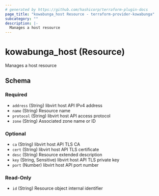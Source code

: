 ```yaml
---
# generated by https://github.com/hashicorp/terraform-plugin-docs
page_title: "kowabunga_host Resource - terraform-provider-kowabunga"
subcategory: ""
description: |-
  Manages a host resource
---
```


# kowabunga_host (Resource)

Manages a host resource



<!-- schema generated by tfplugindocs -->
## Schema

### Required

- `address` (String) libvirt host API IPv4 address
- `name` (String) Resource name
- `protocol` (String) libvirt host API access protocol
- `zone` (String) Associated zone name or ID

### Optional

- `ca` (String) libvirt host API TLS CA
- `cert` (String) libvirt host API TLS certificate
- `desc` (String) Resource extended description
- `key` (String, Sensitive) libvirt host API TLS private key
- `port` (Number) libvirt host API port number

### Read-Only

- `id` (String) Resource object internal identifier


